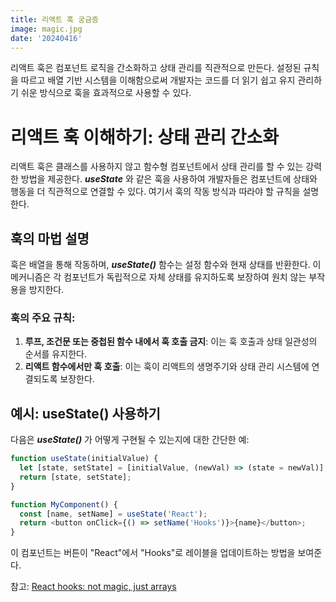 ```yaml
---
title: 리액트 훅 궁금증
image: magic.jpg
date: '20240416'
---
```


리액트 훅은 컴포넌트 로직을 간소화하고 상태 관리를 직관적으로 만든다. 설정된 규칙을 따르고 배열 기반 시스템을 이해함으로써 개발자는 코드를 더 읽기 쉽고 유지 관리하기 쉬운 방식으로 훅을 효과적으로 사용할 수 있다.

# 리액트 훅 이해하기: 상태 관리 간소화

리액트 훅은 클래스를 사용하지 않고 함수형 컴포넌트에서 상태 관리를 할 수 있는 강력한 방법을 제공한다. _**useState**_ 와 같은 훅을 사용하여 개발자들은 컴포넌트에 상태와 행동을 더 직관적으로 연결할 수 있다. 여기서 훅의 작동 방식과 따라야 할 규칙을 설명한다.

## 훅의 마법 설명

훅은 배열을 통해 작동하며, _**useState()**_ 함수는 설정 함수와 현재 상태를 반환한다. 이 메커니즘은 각 컴포넌트가 독립적으로 자체 상태를 유지하도록 보장하여 원치 않는 부작용을 방지한다.

### 훅의 주요 규칙:

1. **루프, 조건문 또는 중첩된 함수 내에서 훅 호출 금지**: 이는 훅 호출과 상태 일관성의 순서를 유지한다.
2. **리액트 함수에서만 훅 호출**: 이는 훅이 리액트의 생명주기와 상태 관리 시스템에 연결되도록 보장한다.

## 예시: **useState()** 사용하기

다음은 _**useState()**_ 가 어떻게 구현될 수 있는지에 대한 간단한 예:

```js
function useState(initialValue) {
  let [state, setState] = [initialValue, (newVal) => (state = newVal)];
  return [state, setState];
}

function MyComponent() {
  const [name, setName] = useState('React');
  return <button onClick={() => setName('Hooks')}>{name}</button>;
}
```

이 컴포넌트는 버튼이 "React"에서 "Hooks"로 레이블을 업데이트하는 방법을 보여준다.

참고: [React hooks: not magic, just arrays](https://medium.com/@ryardley/react-hooks-not-magic-just-arrays-cd4f1857236e)
